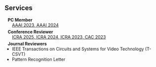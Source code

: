 ## Services

<h4 style="margin:0 10px 0;">PC Member</h4>

<ul style="margin:0 0 5px;">
  <a href="https://aaai-23.aaai.org/"><autocolor>AAAI 2023, </autocolor></a>
  <a href="https://aaai.org/aaai-conference/"><autocolor>AAAI 2024</autocolor></a>
</ul>

<h4 style="margin:0 10px 0;">Conference Reviewer</h4>

<ul style="margin:0 0 5px;">
  <a href="https://2025.ieee-icra.org/"><autocolor>ICRA 2025, </autocolor></a>
  <a href="https://2024.ieee-icra.org/"><autocolor>ICRA 2024, </autocolor></a>
  <a href="https://www.icra2023.org/"><autocolor>ICRA 2023, </autocolor></a>
  <a href="http://www.cac2023.org.cn/"><autocolor>CAC 2023</autocolor></a>
</ul>

<h4 style="margin:0 10px 0;">Journal Reviewers</h4>

<ul style="margin:0 0 20px;">
  <li><autocolor>IEEE Transactions on Circuits and Systems for Video Technology
 (T-CSVT) </autocolor></li>

  <li><autocolor>Pattern Recognition Letter</autocolor></li>
</ul>

